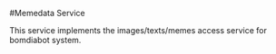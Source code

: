 #Memedata Service

This service implements the images/texts/memes access service for bomdiabot system.
